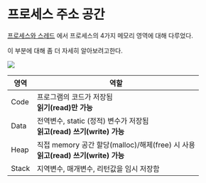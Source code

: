 # 프로세스 주소 공간

[프로세스와 스레드](운영체제/프로세스와%20스레드.md) 에서 프로세스의 4가지 메모리 영역에 대해 다루었다.

이 부분에 대해 좀 더 자세히 알아보려고한다.


<img src ="https://t1.daumcdn.net/cfile/tistory/2774164658F1B77811">


| 영역 | 역할 |
| --- | --- |
| Code | 프로그램의 코드가 저장됨<br><b>읽기(read)만 가능|
| Data | 전역변수, static (정적) 변수가 저장됨 <br><b>읽고(read) 쓰기(write) 가능 |
| Heap | 직접 memory 공간 할당(malloc)/해제(free) 시 사용 <br><b>읽고(read) 쓰기(write) 가능 ||
| Stack | 지역변수, 매개변수, 리턴값을 임시 저장함 |
